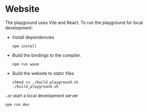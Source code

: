 # Website
The playground uses Vite and React. To run the playground for local development:
* Install dependencies
  ```
  npm install
  ```

* Build the bindings to the compiler.
   ```
   npm run wasm
   ```

* Build the website to static files
   ```
   chmod +x ./build_playground.sh
   ./build_playground.sh
   ```

 ..or start a local development server
   ```
   npm run dev
   ```